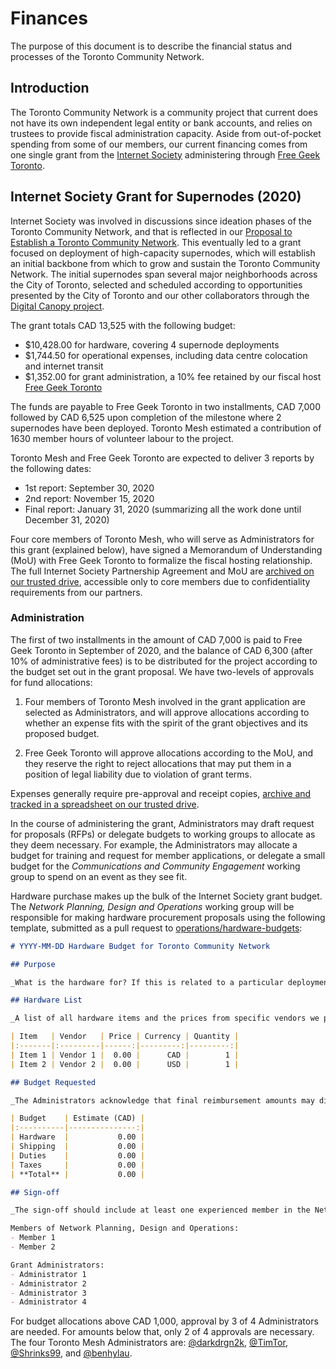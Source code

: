 # Finances

The purpose of this document is to describe the financial status and processes of the Toronto Community Network.

## Introduction
The Toronto Community Network is a community project that current does not have its own independent legal entity or bank accounts, and relies on trustees to provide fiscal administration capacity.
Aside from out-of-pocket spending from some of our members, our current financing comes from one single grant from the [Internet Society](https://www.internetsociety.org) administering through [Free Geek Toronto](https://www.freegeektoronto.org).

## Internet Society Grant for Supernodes (2020)
Internet Society was involved in discussions since ideation phases of the Toronto Community Network, and that is reflected in our [Proposal to Establish a Toronto Community Network](https://github.com/tomeshnet/toronto-community-network/blob/master/operations/published-documents/proposal-draft-v003.pdf).
This eventually led to a grant focused on deployment of high-capacity supernodes, which will establish an initial backbone from which to grow and sustain the Toronto Community Network.
The initial supernodes span several major neighborhoods across the City of Toronto, selected and scheduled according to opportunities presented by the City of Toronto and our other collaborators through the [Digital Canopy project](https://newsroom.cisco.com/press-release-content?type=webcontent&articleId=2095927).

The grant totals CAD 13,525 with the following budget:
- $10,428.00 for hardware, covering 4 supernode deployments
- $1,744.50 for operational expenses, including data centre colocation and internet transit
- $1,352.00 for grant administration, a 10% fee retained by our fiscal host [Free Geek Toronto](https://freegeektoronto.org)

The funds are payable to Free Geek Toronto in two installments, CAD 7,000 followed by CAD 6,525 upon completion of the milestone where 2 supernodes have been deployed.
Toronto Mesh estimated a contribution of 1630 member hours of volunteer labour to the project.

Toronto Mesh and Free Geek Toronto are expected to deliver 3 reports by the following dates:
- 1st report: September 30, 2020
- 2nd report: November 15, 2020
- Final report: January 31, 2020 (summarizing all the work done until December 31, 2020)

Four core members of Toronto Mesh, who will serve as Administrators for this grant (explained below), have signed a Memorandum of Understanding (MoU) with Free Geek Toronto to formalize the fiscal hosting relationship.
The full Internet Society Partnership Agreement and MoU are [archived on our trusted drive](https://cloud.tomesh.net/apps/files/?dir=/tomeshnet-trusted/Internet%20Society/2020%20TCN%20ISOC%20Grant%20for%20Supernodes&fileid=4935), accessible only to core members due to confidentiality requirements from our partners.

### Administration
The first of two installments in the amount of CAD 7,000 is paid to Free Geek Toronto in September of 2020, and the balance of CAD 6,300 (after 10% of administrative fees) is to be distributed for the project according to the budget set out in the grant proposal.
We have two-levels of approvals for fund allocations:

1. Four members of Toronto Mesh involved in the grant application are selected as Administrators, and will approve allocations according to whether an expense fits with the spirit of the grant objectives and its proposed budget.

2. Free Geek Toronto will approve allocations according to the MoU, and they reserve the right to reject allocations that may put them in a position of legal liability due to violation of grant terms.

Expenses generally require pre-approval and receipt copies, [archive and tracked in a spreadsheet on our trusted drive](https://cloud.tomesh.net/apps/files/?dir=/tomeshnet-trusted/Internet%20Society/2020%20TCN%20ISOC%20Grant%20for%20Supernodes&fileid=4935).

In the course of administering the grant, Administrators may draft request for proposals (RFPs) or delegate budgets to working groups to allocate as they deem necessary.
For example, the Administrators may allocate a budget for training and request for member applications, or delegate a small budget for the _Communications and Community Engagement_ working group to spend on an event as they see fit.

Hardware purchase makes up the bulk of the Internet Society grant budget.
The _Network Planning, Design and Operations_ working group will be responsible for making hardware procurement proposals using the following template, submitted as a pull request to [operations/hardware-budgets](https://github.com/tomeshnet/toronto-community-network/new/master/operations/hardware-budgets/):

```markdown
# YYYY-MM-DD Hardware Budget for Toronto Community Network

## Purpose

_What is the hardware for? If this is related to a particular deployment and require approval by a specific date, please mention it here._

## Hardware List

_A list of all hardware items and the prices from specific vendors we plan to order from._

| Item   | Vendor   | Price | Currency | Quantity |
|:-------|:---------|------:|---------:|---------:|
| Item 1 | Vendor 1 |  0.00 |      CAD |        1 |
| Item 2 | Vendor 2 |  0.00 |      USD |        1 |

## Budget Requested

_The Administrators acknowledge that final reimbursement amounts may differ due to unforeseen costs like duties and exchange rates. This should be a best-effort estimate in Canadian Dollars._

| Budget    | Estimate (CAD) |
|:----------|---------------:|
| Hardware  |           0.00 |
| Shipping  |           0.00 |
| Duties    |           0.00 |
| Taxes     |           0.00 |
| **Total** |           0.00 |

## Sign-off

_The sign-off should include at least one experienced member in the Network Planning, Design and Operations working group._

Members of Network Planning, Design and Operations:
- Member 1
- Member 2

Grant Administrators:
- Administrator 1
- Administrator 2
- Administrator 3
- Administrator 4
```

For budget allocations above CAD 1,000, approval by 3 of 4 Administrators are needed. For amounts below that, only 2 of 4 approvals are necessary.
The four Toronto Mesh Administrators are:
[@darkdrgn2k](https://github.com/darkdrgn2k),
[@TimTor](https://github.com/TimTor),
[@Shrinks99](https://github.com/Shrinks99),
and [@benhylau](https://github.com/benhylau).
